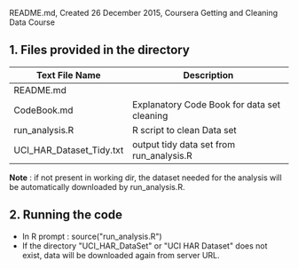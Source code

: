 
README.md, Created 26 December 2015, Coursera Getting and Cleaning Data Course

## 1. Files provided in the directory

Text File Name | Description
-------------- | -----------
README.md   |
CodeBook.md | Explanatory Code Book for data set cleaning
run_analysis.R | R script to clean Data set
UCI_HAR_Dataset_Tidy.txt | output tidy data set from run_analysis.R

**Note** : if not present in working dir, the dataset needed for the analysis will be
automatically downloaded by run_analysis.R.

## 2. Running the code
   * In R prompt : source("run_analysis.R")
   * If the directory "UCI_HAR_DataSet" or "UCI HAR Dataset" does not exist, data will be downloaded again from server URL.
